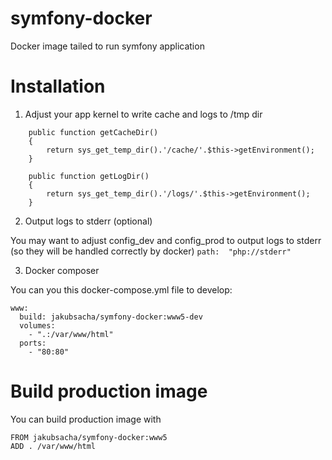 # symfony-docker
Docker image tailed to run symfony application

# Installation

1. Adjust your app kernel to write cache and logs to /tmp dir
```
    public function getCacheDir()
    {
        return sys_get_temp_dir().'/cache/'.$this->getEnvironment();
    }

    public function getLogDir()
    {
        return sys_get_temp_dir().'/logs/'.$this->getEnvironment();
    }
```

2. Output logs to stderr (optional)

You may want to adjust config_dev and config_prod to output logs to stderr (so they will be handled correctly by docker)
``
path:  "php://stderr"
``

3. Docker composer

You can you this docker-compose.yml file to develop:

```
www:
  build: jakubsacha/symfony-docker:www5-dev
  volumes:
    - ".:/var/www/html"
  ports:
    - "80:80"
```

# Build production image

You can build production image with

```
FROM jakubsacha/symfony-docker:www5
ADD . /var/www/html
```


